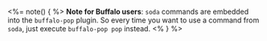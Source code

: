 <%= note() { %>
**Note for Buffalo users**: `soda` commands are embedded into the `buffalo-pop` plugin. So every time you want to use a command from `soda`, just execute `buffalo-pop pop` instead.
<% } %>
